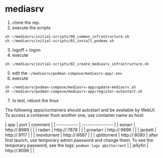# mediasrv

1. clone the rep.
2. execute the scripts
```
sh ~/mediasrv/initial-scripts/00_common_infrastructure.sh
sh ~/mediasrv/initial-scripts/01_install_podman.sh
```
3. logoff + logon
4. execute
```
sh ~/mediasrv/initial-scripts/02_create_mediasrv_infrastructure.sh
```
5. edit the ```~/mediasrv/podman-compose/mediasrv-app/.env```
6. execute
```
sh ~/mediasrv/podman-compose/mediasrv-app/update-mediasrv.sh
sh ~/mediasrv/podman-compose/mediasrv-app/register-autostart.sh
```
7. to test, reboot the linux

The following apps/containers should autostart and be available by WebUI. To access a container from another one, use container name as host:

| app         | port             | comment |
| ----------- | ---------------- |
| sonarr      | http://<ip>:8989 | |
| radarr      | http://<ip>:7878 | |
| prowlarr    | http://<ip>:9696 | |
| jackett     | http://<ip>:9117 | |
| monitorrent | http://<ip>:6687 | |
| qbittorrent | http://<ip>:8080 | after first launch, use temporary admin password and change them. To see the temporary password, see the logs: ```podman logs qbittorrent``` |
| jellyfin    | http://<ip>:8096 | |
